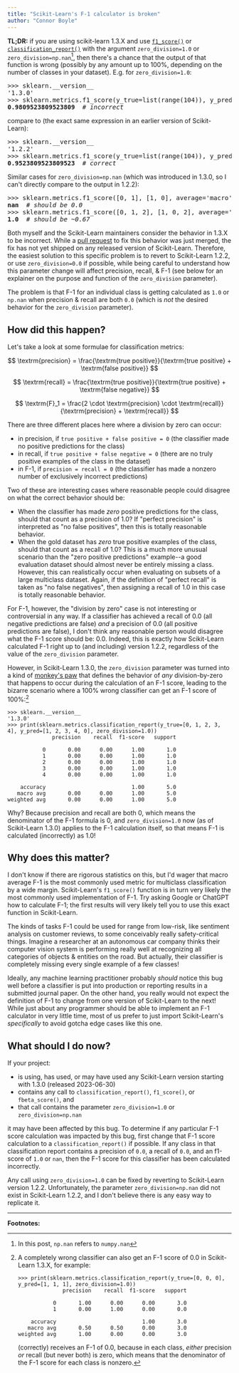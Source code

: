 ```yaml
---
title: "Scikit-Learn's F-1 calculator is broken"
author: "Connor Boyle"
---
```


**TL;DR:** if you are using scikit-learn 1.3.X and
use [`f1_score()`](https://scikit-learn.org/stable/modules/generated/sklearn.metrics.f1_score.html)
or [`classification_report()`](https://scikit-learn.org/stable/modules/generated/sklearn.metrics.classification_report.html)
with the argument `zero_division=1.0` or `zero_division=np.nan`[^1], then there's a chance that the output of that function
is wrong (possibly by any amount up to 100%, depending on the number of classes in your
dataset). E.g. for `zero_division=1.0`:

<pre>
>>> sklearn.__version__
'1.3.0'
>>> sklearn.metrics.f1_score(y_true=list(range(104)), y_pred=list(range(100)) + [101, 102, 103, 104], average='macro', zero_division=1.0)
<b>0.9809523809523809</b>  <i># incorrect</i>
</pre>

compare to (the exact same expression in an earlier version of Scikit-Learn):

<pre>
>>> sklearn.__version__
'1.2.2'
>>> sklearn.metrics.f1_score(y_true=list(range(104)), y_pred=list(range(100)) + [101, 102, 103, 104], average='macro', zero_division=1.0)
<b>0.9523809523809523</b>  <i># correct</i>
</pre>

Similar cases for `zero_division=np.nan` (which was introduced in 1.3.0, so I can't directly compare to the output in
1.2.2):

<pre>
>>> sklearn.metrics.f1_score([0, 1], [1, 0], average='macro', zero_division=np.nan)
<b>nan</b>  <i># should be 0.0</i>
>>> sklearn.metrics.f1_score([0, 1, 2], [1, 0, 2], average='macro', zero_division=np.nan)
<b>1.0</b>  <i># should be ~0.67</i>
</pre>

Both myself and the Scikit-Learn maintainers consider the behavior in 1.3.X to be incorrect. While a
[pull request](https://github.com/scikit-learn/scikit-learn/pull/27577) to fix this behavior was just merged, the fix
has not yet shipped on any released version of Scikit-Learn. Therefore, the easiest solution to this specific problem is
to revert to Scikit-Learn 1.2.2, or use `zero_division=0.0` if possible, while being careful to understand how this
parameter change will affect precision, recall, & F-1 (see below for an explainer on the purpose and function of
the `zero_division` parameter).

The problem is that F-1 for an individual class is getting calculated as `1.0` or `np.nan` when precision & recall are
both `0.0` (which is *not* the desired behavior for the `zero_division` parameter).

## How did this happen?

Let's take a look at some formulae for classification metrics:

$$ \textrm{precision} = \frac{\textrm{true positive}}{\textrm{true positive} + \textrm{false positive}} $$

$$ \textrm{recall} = \frac{\textrm{true positive}}{\textrm{true positive} + \textrm{false negative}} $$

$$ \textrm{F}_1 = \frac{2 \cdot \textrm{precision} \cdot \textrm{recall}}{\textrm{precision} + \textrm{recall}} $$

There are three different places here where a division by zero can occur:

- in precision, if `true positive + false positive = 0` (the classifier made no
  positive predictions for the class)
- in recall, if `true positive + false negative = 0` (there are no truly
  positive examples of the class in the dataset)
- in F-1, if `precision = recall = 0` (the classifier has made a nonzero number
  of exclusively incorrect predictions) 

Two of these are interesting cases where reasonable people could disagree on
what the correct behavior should be:

- When the classifier has made *zero* positive predictions for the class, should that count as a precision of 1.0? If
  "perfect precision" is interpreted as "no false positives", then this is totally reasonable behavior.
- When the gold dataset has *zero* true positive examples of the class, should that count as a recall of 1.0? This is a
  much more unusual scenario than the "zero positive predictions" example--a good evaluation dataset should almost never
  be entirely missing a class. However, this can realistically occur when evaluating on subsets of a large multiclass
  dataset. Again, if the definition of "perfect recall" is taken as "no false negatives", then assigning a recall of 1.0
  in this case is totally reasonable behavior.

For F-1, however, the "division by zero" case is not interesting or controversial in any way. If a classifier has
achieved a recall of 0.0 (all negative predictions are false) *and* a precision of 0.0 (all positive predictions are
false), I don't think any reasonable person would disagree what the F-1 score should be: 0.0. Indeed, this is exactly
how Scikit-Learn calculated F-1 right up to (and including) version 1.2.2, regardless of the value of
the `zero_division` parameter.

However, in Scikit-Learn 1.3.0, the `zero_division` parameter was turned into a kind
of [monkey's paw](https://en.wiktionary.org/wiki/monkey%27s_paw) that defines the behavior of *any* division-by-zero
that happens to occur during the calculation of an F-1 score, leading to the bizarre scenario where a 100% wrong
classifier can get an F-1 score of 100%:[^2]

```
>>> sklearn.__version__
'1.3.0'
>>> print(sklearn.metrics.classification_report(y_true=[0, 1, 2, 3, 4], y_pred=[1, 2, 3, 4, 0], zero_division=1.0))
              precision    recall  f1-score   support

           0       0.00      0.00      1.00       1.0
           1       0.00      0.00      1.00       1.0
           2       0.00      0.00      1.00       1.0
           3       0.00      0.00      1.00       1.0
           4       0.00      0.00      1.00       1.0

    accuracy                           1.00       5.0
   macro avg       0.00      0.00      1.00       5.0
weighted avg       0.00      0.00      1.00       5.0

```

Why? Because precision and recall are both 0, which means the denominator of the F-1 formula is 0,
and `zero_division=1.0` now (as of Scikit-Learn 1.3.0) applies to the F-1 calculation itself, so that means F-1 is
calculated (incorrectly) as 1.0!


## Why does this matter?

I don't know if there are rigorous statistics on this, but I'd wager that macro average F-1 is the most commonly used
metric for multiclass classification by a wide margin. Scikit-Learn's `f1_score()` function is in turn very likely the
most commonly used implementation of F-1. Try asking Google or ChatGPT how to calculate F-1; the first results will very
likely tell you to use this exact function in Scikit-Learn.

The kinds of tasks F-1 could be used for range from low-risk, like sentiment analysis on customer reviews, to some
conceivably really safety-critical things. Imagine a researcher at an autonomous car company thinks their computer
vision system is performing really well at recognizing all categories of objects & entities on the road. But actually,
their classifier is completely missing every single example of a few classes!

Ideally, any machine learning practitioner probably *should* notice this bug well before a classifier is put into
production or reporting results in a submitted journal paper. On the other hand, you really would not expect the
definition of F-1 to change from one version of Scikit-Learn to the next! While just about any programmer should be able
to implement an F-1 calculator in very little time, most of us prefer to just import Scikit-Learn's *specifically* to
avoid gotcha edge cases like this one.

## What should I do now?

If your project:

- is using, has used, or may have used any Scikit-Learn version starting with 1.3.0 (released 2023-06-30)
- contains any call to `classification_report()`, `f1_score()`, or `fbeta_score()`, and
- that call contains the parameter `zero_division=1.0` or `zero_division=np.nan`

it may have been affected by this bug. To determine if any particular F-1 score calculation was impacted by this bug,
first change that F-1 score calculation to a `classification_report()` if possible. If any class in that classification
report contains a precision of `0.0`, a recall of `0.0`, and an f1-score of `1.0` or `nan`, then the F-1 score for this
classifier has been calculated incorrectly.

Any call using `zero_division=1.0` can be fixed by reverting to Scikit-Learn version 1.2.2. Unfortunately, the
parameter `zero_division=np.nan` did not exist in Scikit-Learn 1.2.2, and I don't believe there is any easy way to
replicate it.

<hr />

**Footnotes:**

[^1]: In this post, `np.nan` refers to `numpy.nan`

[^2]: A completely wrong classifier can also get an F-1 score of 0.0 in Scikit-Learn 1.3.X, for example: 
    ```
    >>> print(sklearn.metrics.classification_report(y_true=[0, 0, 0], y_pred=[1, 1, 1], zero_division=1.0))
                  precision    recall  f1-score   support

               0       1.00      0.00      0.00       3.0
               1       0.00      1.00      0.00       0.0

        accuracy                           1.00       3.0
       macro avg       0.50      0.50      0.00       3.0
    weighted avg       1.00      0.00      0.00       3.0
    ```

    (correctly) receives an F-1 of 0.0, because in each class, *either* precision *or* recall (but never both) is zero,
    which means that the denominator of the F-1 score for each class is nonzero.